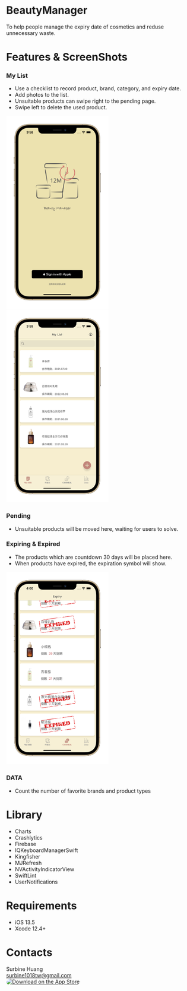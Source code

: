 # BeautyManager   
To help people manage the expiry date of cosmetics and reduse unnecessary waste.

# Features & ScreenShots
### My List
+ Use a checklist to record product, brand, category, and expiry date.
+ Add photos to the list.
+ Unsuitable products can swipe right to the pending page.
+ Swipe left to delete the used product.

<img src="https://github.com/SurbineHuang/BeautyManager/blob/main/Simulator%20Screen%20Shot%20-%20iPhone%2012%20Pro%20Max%20-%202021-06-09%20at%2015.58.11_iphone12promaxgold_portrait.png"  width="275"><img src="https://github.com/SurbineHuang/BeautyManager/blob/main/Simulator%20Screen%20Shot%20-%20iPhone%2012%20Pro%20Max%20-%202021-06-09%20at%2015.59.32_iphone12promaxgold_portrait.png"  width="275">

### Pending
+ Unsuitable products will be moved here, waiting for users to solve.

### Expiring & Expired
+ The products which are countdown 30 days will be placed here.
+ When products have expired, the expiration symbol will show.

<img src="https://github.com/SurbineHuang/BeautyManager/blob/main/Simulator%20Screen%20Shot%20-%20iPhone%2012%20Pro%20Max%20-%202021-06-09%20at%2016.00.17_iphone12promaxgold_portrait.png" width="275">


### DATA
+ Count the number of favorite brands and product types

# Library
+ Charts
+ Crashlytics
+ Firebase
+ IQKeyboardManagerSwift
+ Kingfisher
+ MJRefresh
+ NVActivityIndicatorView
+ SwiftLint
+ UserNotifications

# Requirements
+ iOS 13.5
+ Xcode 12.4+

# Contacts
Surbine Huang   
surbine1018tw@gmail.com   
<a href="https://apps.apple.com/tw/app/beauty-manager/id1571512136?itsct=apps_box_badge&amp;itscg=30200" style="display: inline-block; overflow: hidden; border-radius: 13px; width: 250px; height: 83px;"><img src="https://tools.applemediaservices.com/api/badges/download-on-the-app-store/black/en-us?size=250x83&amp;releaseDate=1623283200&h=a40ffafa33597008ba6052b440ff19f8" alt="Download on the App Store" style="border-radius: 13px; width: 250px; height: 83px;"></a>

